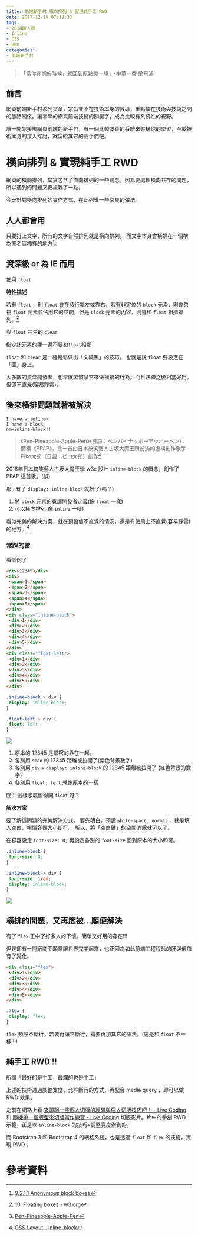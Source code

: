 ```yaml
---
title: 前端新手村 橫向排列 & 實現純手工 RWD
date: 2017-12-19 07:18:33
tags: 
- 2018鐵人賽
- Inline
- CSS
- RWD
categories: 
- 前端新手村
---
```

> 「當你迷惘的時候，就回到原點想一想」-中華一番 蘭飛鴻

## 前言

網頁前端新手村系列文章，宗旨並不在技術本身的教導，重點放在技術與技術之間的脈胳關係。讓零碎的網頁前端技術的關鍵字，成為比較有系統性的視野。

讓一開始接觸網頁前端的新手們，有一個比較友善的系統來架構你的學習，至於技術本身的深入探討，就留給其它的高手們吧。

# 橫向排列 & 實現純手工 RWD

網頁的橫向排列，其實包含了直向排列的一些觀念，因為要處理橫向共存的問題，所以遇到的問題又更複雜了一點。

今天針對橫向排列的實作方式，在此列舉一些常見的做法。

## 人人都會用

只要打上文字，所有的文字自然排列就是橫向排列。
而文字本身會橫排在一個稱為匿名區塊裡的地方[^1]。

## 資深級 or 為 IE 而用

使用 `float`

**特性描述**

若有 `float` ，則 `float` 會在該行靠左或靠右，若有非定位的 `block` 元素，則會忽視 `float` 元素並佔用它的空間，但是 `block` 元素的內容，則會和 `float` 相擠排列。[^2]

與 `float` 共生的 `clear`

指定該元素的哪一邊不要和`float`相鄰

`float` 和 `clear` 是一種輕鬆做出「文繞圖」的技巧。
也就是說 `float` 要設定在「圖」身上。

大多數的資深開發者，也早就習慣拿它來做橫排的行為。而且熟練之後相當好用。但卻不直覺(容易踩雷)。


## 後來橫排問題試著被解決

```
I have a inline~
I have a block~
nm~inline-block!!
```

> 《Pen-Pineapple-Apple-Pen》（日語：ペンパイナッポーアッポーペン），簡稱《PPAP》，是一首由日本搞笑藝人古坂大魔王所扮演的虛構創作歌手Piko太郎（日語：ピコ太郎）創作[^3]

2016年日本搞笑藝人古坂大魔王學 w3c 設計 `inline-block` 的概念，創作了 PPAP 這首歌。(誤)

那...有了 `display: inline-block` 就好了(嗎？)

1. 將 `block` 元素的寬讓開發者定義(像 `float` 一樣)
2. 可以橫向排列(像 `inline` 一樣)

看似完美的解決方案，就在預設值不直覺的情況，還是有使用上不直覺(容易踩雷)的地方。[^4]

### 常踩的雷

看個例子

```html
<div>12345</div>
<div>
 <span>1</span>
 <span>2</span>
 <span>3</span>
 <span>4</span>
 <span>5</span>
</div>
<div class="inline-block">
 <div>1</div>
 <div>2</div>
 <div>3</div>
 <div>4</div>
 <div>5</div>
</div>
<div class="float-left">
 <div>1</div>
 <div>2</div>
 <div>3</div>
 <div>4</div>
 <div>5</div>
</div>
```

```css
.inline-block > div {
 display: inline-block;
}

.float-left > div {
 float: left;
}
```

![](https://i.imgur.com/aAs852U.png)



1. 原本的 12345 是緊密的靠在一起。
1. 各別用 `span` 的 12345 距離被拉開了(紫色背景數字)
1. 各別用 `div` + `display: inline-block` 的 12345 距離被拉開了 (紅色背景的數字)
1. 各別用 `float: left` 就像原本的一樣

囧!!!
這樣怎麼離得開 `float` 呀？

**解決方案**

要了解這問題的完美解決方式。
要先明白，預設 `white-space: normal` ，就是填入空白，視情容器大小斷行。
所以，將「空白鍵」的空間消除就可以了。

在容器設定 `font-size: 0;` 再設定各別的 `font-size` 回到原本的大小即可。

```css
.inline-block {
 font-size: 0;
}

.inline-block > div {
 font-size: 1rem;
 display: inline-block;
}
```
![](https://i.imgur.com/JmS1xHX.png)


## 橫排的問題，又再度被...順便解決

有了 `flex` 正中了好多人的下懷。簡單又好用的存在!!!

但是卻有一間廠商不願意讓世界完美起來，也正因為如此前端工程程師的肝與價值有了變化。

```html
<div class="flex">
 <div>1</div>
 <div>2</div>
 <div>3</div>
 <div>4</div>
 <div>5</div>
</div>
```

```css
.flex {
 display: flex;
}
```

`flex` 預設不斷行，若要再讓它斷行，需要再加其它的語法。(還是和 `float` 不一樣!!!)


## 純手工 RWD !!

所謂「最好的是手工，最爛的也是手工」

上述的技術透過調整寬度，允許斷行的方式，再配合 media query ，即可以做 RWD 效果。

之前在網路上看 [來聊聊一些個人切版的經驗與個人切版技巧吧！ - Live Coding](https://www.facebook.com/LiveCoding.tw/videos/1669445373356989/) 和 [隨機挑一個版型來切版當作練習 - Live Coding](https://www.facebook.com/LiveCoding.tw/videos/1672348406400019/) 切版影片。片中的手刻 RWD 示範，正是以 `inline-block` 的技巧+調整寬度辦到的。

而 Bootstrap 3 和 Bootstrap 4 的網格系統，也是透過 `float` 和 `flex` 的技術，實現 RWD 。

# 參考資料

[^1]: [9.2.1.1 Anonymous block boxes](https://www.w3.org/TR/CSS22/visuren.html#anonymous-block-level)
[^2]: [10. Floating boxes - w3.org](https://www.w3.org/TR/CSS3-box/#float)
[^3]: [Pen-Pineapple-Apple-Pen](https://zh.wikipedia.org/wiki/Pen-Pineapple-Apple-Pen)
[^4]: [CSS Layout - inline-block](https://www.w3schools.com/CSS/CSS_inline-block.asp)
